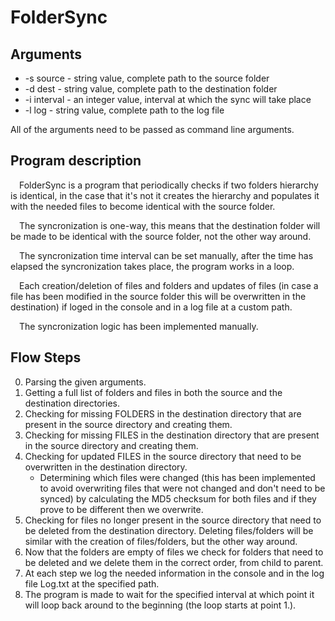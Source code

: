 # FolderSync

## Arguments
- -s source - string value, complete path to the source folder
- -d dest - string value, complete path to the destination folder
- -i interval - an integer value, interval at which the sync will take place
- -l log - string value, complete path to the log file

All of the arguments need to be passed as command line arguments.

## Program description
&emsp;FolderSync is a program that periodically checks if two folders hierarchy is identical, in the case that it's not it creates the hierarchy and populates it with the needed files to become identical with the source folder.

&emsp;The syncronization is one-way, this means that the destination folder will be made to be identical with the source folder, not the other way around.

&emsp;The syncronization time interval can be set manually, after the time has elapsed the syncronization takes place, the program works in a loop.

&emsp;Each creation/deletion of files and folders and updates of files (in case a file has been modified in the source folder this will be overwritten in the destination) if loged in the console and in a log file at a custom path.

&emsp;The syncronization logic has been implemented manually.

## Flow Steps
0. Parsing the given arguments.
1. Getting a full list of folders and files in both the source and the destination directories.
2. Checking for missing FOLDERS in the destination directory that are present in the source directory and creating them.
3. Checking for missing FILES in the destination directory that are present in the source directory and creating them.
4. Checking for updated FILES in the source directory that need to be overwritten in the destination directory.
   - Determining which files were changed (this has been implemented to avoid overwriting files that were not changed and don't need to be synced) by calculating the MD5 checksum for both files and if they prove to be different then we overwrite.
5. Checking for files no longer present in the source directory that need to be deleted from the destination directory. Deleting files/folders will be similar with the creation of files/folders, but the other way around.
6. Now that the folders are empty of files we check for folders that need to be deleted and we delete them in the correct order, from child to parent.
7. At each step we log the needed information in the console and in the log file Log.txt at the specified path.
8. The program is made to wait for the specified interval at which point it will loop back around to the beginning (the loop starts at point 1.).
